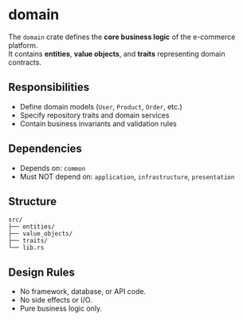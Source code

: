 # domain

The `domain` crate defines the **core business logic** of the e-commerce platform.  
It contains **entities**, **value objects**, and **traits** representing domain contracts.

## Responsibilities
- Define domain models (`User`, `Product`, `Order`, etc.)
- Specify repository traits and domain services
- Contain business invariants and validation rules

## Dependencies
- Depends on: `common`
- Must NOT depend on: `application`, `infrastructure`, `presentation`

## Structure
```
src/
├── entities/
├── value_objects/
├── traits/
└── lib.rs
```

## Design Rules
- No framework, database, or API code.
- No side effects or I/O.
- Pure business logic only.
